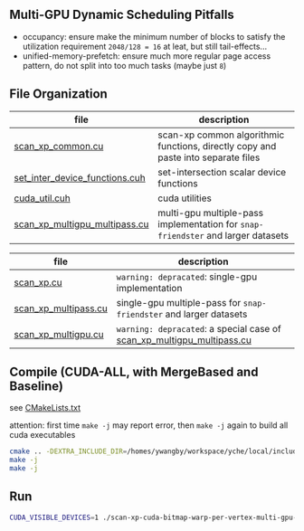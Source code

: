 ## Multi-GPU Dynamic Scheduling Pitfalls

* occupancy: ensure make the minimum number of blocks to satisfy the utilization requirement `2048/128 = 16` at leat, but still tail-effects...
* unified-memory-prefetch: ensure much more regular page access pattern, do not split into too much tasks (maybe just `8`) 

## File Organization

file | description
--- | ---
[scan_xp_common.cu](scan_xp_common.cu) | scan-xp common algorithmic functions, directly copy and paste into separate files
[set_inter_device_functions.cuh](set_inter_device_functions.cuh) | set-intersection scalar device functions
[cuda_util.cuh](cuda_util.cuh) | cuda utilities
[scan_xp_multigpu_multipass.cu](scan_xp_multigpu_multipass.cu) | multi-gpu multiple-pass implementation for `snap-friendster` and larger datasets

file | description
--- | ---
[scan_xp.cu](scan_xp.cu) | `warning: depracated`: single-gpu implementation
[scan_xp_multipass.cu](scan_xp_multipass.cu) | single-gpu multiple-pass for `snap-friendster` and larger datasets
[scan_xp_multigpu.cu](scan_xp_multigpu.cu) | `warning: depracated`: a special case of [scan_xp_multigpu_multipass.cu](scan_xp_multigpu_multipass.cu)

## Compile (CUDA-ALL, with MergeBased and Baseline)

see [CMakeLists.txt](CMakeLists.txt)

attention: first time `make -j` may report error, then `make -j` again to build all cuda executables

```zsh
cmake .. -DEXTRA_INCLUDE_DIR=/homes/ywangby/workspace/yche/local/include
make -j
make -j
```

## Run 

```zsh
CUDA_VISIBLE_DEVICES=1 ./scan-xp-cuda-bitmap-warp-per-vertex-multi-gpu-multi-pass /export/data/set-inter-datasets/data/dataset/webgraph_twitter/rev_deg 0.2 5 56
```